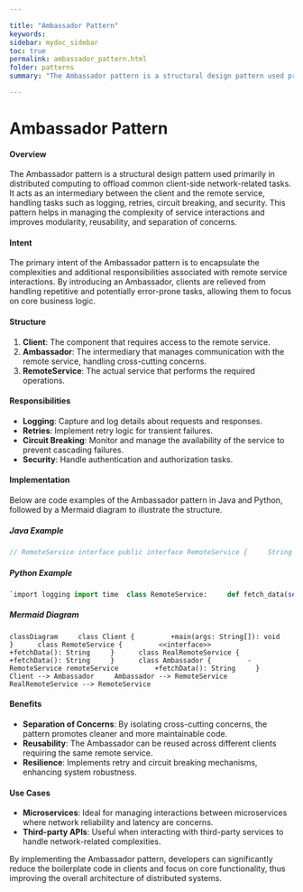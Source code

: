 ```yaml
---

title: "Ambassador Pattern"
keywords: 
sidebar: mydoc_sidebar
toc: true
permalink: ambassador_pattern.html
folder: patterns
summary: "The Ambassador pattern is a structural design pattern used primarily in distributed computing to offload common client-side network-related tasks."

---
```


# Ambassador Pattern

#### Overview

The Ambassador pattern is a structural design pattern used primarily in distributed computing to offload common client-side network-related tasks. It acts as an intermediary between the client and the remote service, handling tasks such as logging, retries, circuit breaking, and security. This pattern helps in managing the complexity of service interactions and improves modularity, reusability, and separation of concerns.

#### Intent

The primary intent of the Ambassador pattern is to encapsulate the complexities and additional responsibilities associated with remote service interactions. By introducing an Ambassador, clients are relieved from handling repetitive and potentially error-prone tasks, allowing them to focus on core business logic.

#### Structure

1. **Client**: The component that requires access to the remote service.
2. **Ambassador**: The intermediary that manages communication with the remote service, handling cross-cutting concerns.
3. **RemoteService**: The actual service that performs the required operations.

#### Responsibilities

- **Logging**: Capture and log details about requests and responses.
- **Retries**: Implement retry logic for transient failures.
- **Circuit Breaking**: Monitor and manage the availability of the service to prevent cascading failures.
- **Security**: Handle authentication and authorization tasks.

#### Implementation

Below are code examples of the Ambassador pattern in Java and Python, followed by a Mermaid diagram to illustrate the structure.

##### Java Example

```java
// RemoteService interface public interface RemoteService {     String fetchData(); }  // RealRemoteService implementation public class RealRemoteService implements RemoteService {     @Override     public String fetchData() {         // Simulate network call         return "Data from remote service";     } }  // Ambassador class public class Ambassador implements RemoteService {     private final RemoteService remoteService;      public Ambassador(RemoteService remoteService) {         this.remoteService = remoteService;     }      @Override     public String fetchData() {         // Logging         System.out.println("Fetching data...");          // Retry logic         int retries = 3;         while (retries > 0) {             try {                 String data = remoteService.fetchData();                 // Log success                 System.out.println("Data fetched successfully: " + data);                 return data;             } catch (Exception e) {                 retries--;                 // Log failure                 System.err.println("Failed to fetch data, retries left: " + retries);                 if (retries == 0) {                     throw e;                 }             }         }         return null;     } }  // Client public class Client {     public static void main(String[] args) {         RemoteService service = new Ambassador(new RealRemoteService());         System.out.println(service.fetchData());     } }
```

##### Python Example

```python
`import logging import time  class RemoteService:     def fetch_data(self):         raise NotImplementedError  class RealRemoteService(RemoteService):     def fetch_data(self):         # Simulate network call         return "Data from remote service"  class Ambassador(RemoteService):     def __init__(self, remote_service):         self.remote_service = remote_service      def fetch_data(self):         # Logging         logging.info("Fetching data...")          # Retry logic         retries = 3         while retries > 0:             try:                 data = self.remote_service.fetch_data()                 # Log success                 logging.info("Data fetched successfully: %s", data)                 return data             except Exception as e:                 retries -= 1                 # Log failure                 logging.error("Failed to fetch data, retries left: %d", retries)                 if retries == 0:                     raise e                 time.sleep(1)  # Backoff  if __name__ == "__main__":     logging.basicConfig(level=logging.INFO)     service = Ambassador(RealRemoteService())     print(service.fetch_data())`
```

##### Mermaid Diagram



```mermaid
classDiagram     class Client {         +main(args: String[]): void     }      class RemoteService {         <<interface>>         +fetchData(): String     }      class RealRemoteService {         +fetchData(): String     }      class Ambassador {         -RemoteService remoteService         +fetchData(): String     }      Client --> Ambassador     Ambassador --> RemoteService     RealRemoteService --> RemoteService
```

#### Benefits

- **Separation of Concerns**: By isolating cross-cutting concerns, the pattern promotes cleaner and more maintainable code.
- **Reusability**: The Ambassador can be reused across different clients requiring the same remote service.
- **Resilience**: Implements retry and circuit breaking mechanisms, enhancing system robustness.

#### Use Cases

- **Microservices**: Ideal for managing interactions between microservices where network reliability and latency are concerns.
- **Third-party APIs**: Useful when interacting with third-party services to handle network-related complexities.

By implementing the Ambassador pattern, developers can significantly reduce the boilerplate code in clients and focus on core functionality, thus improving the overall architecture of distributed systems.
